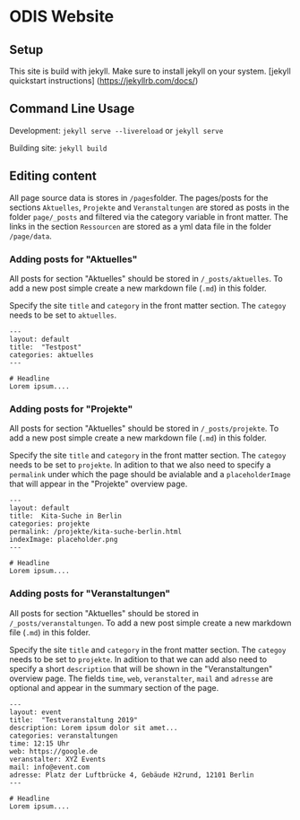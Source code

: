 # ODIS Website

## Setup
This site is build with jekyll. Make sure to install jekyll on your system. [jekyll quickstart instructions] (https://jekyllrb.com/docs/)

## Command Line Usage
Development:
`jekyll serve --livereload` or `jekyll serve`

Building site: 
`jekyll build`

## Editing content
All page source data is stores in `/pages`folder. The pages/posts for the sections `Aktuelles`, `Projekte` and `Veranstaltungen` are stored as posts in the folder `page/_posts` and filtered via the category variable in front matter. The links in the section `Ressourcen` are stored as a yml data file in the folder `/page/data`.

### Adding posts for "Aktuelles"
All posts for section "Aktuelles" should be stored in `/_posts/aktuelles`. To add a new post simple create a new markdown file (`.md`) in this folder.

Specify the site `title` and `category` in the front matter section. The `categoy` needs to be set to `aktuelles`.

```
---
layout: default
title:  "Testpost"
categories: aktuelles
---

# Headline
Lorem ipsum....
```


### Adding posts for "Projekte"
All posts for section "Aktuelles" should be stored in `/_posts/projekte`. To add a new post simple create a new markdown file (`.md`) in this folder.

Specify the site `title` and `category` in the front matter section. The `categoy` needs to be set to `projekte`. In adition to that we also need to specify a `permalink` under which the page should be avialable and a `placeholderImage` that will appear in the "Projekte" overview page.

```
---
layout: default
title:  Kita-Suche in Berlin
categories: projekte
permalink: /projekte/kita-suche-berlin.html
indexImage: placeholder.png
---

# Headline
Lorem ipsum....
```

### Adding posts for "Veranstaltungen"
All posts for section "Aktuelles" should be stored in `/_posts/veranstaltungen`. To add a new post simple create a new markdown file (`.md`) in this folder.

Specify the site `title` and `category` in the front matter section. The `categoy` needs to be set to `projekte`. In adition to that we can add also need to specify a short `description` that will be shown in the "Veranstaltungen" overview page.
The fields `time`, `web`, `veranstalter`, `mail` and `adresse` are optional and appear in the summary section of the page.

```
---
layout: event
title:  "Testveranstaltung 2019"
description: Lorem ipsum dolor sit amet...
categories: veranstaltungen
time: 12:15 Uhr
web: https://google.de
veranstalter: XYZ Events
mail: info@event.com
adresse: Platz der Luftbrücke 4, Gebäude H2rund, 12101 Berlin
---

# Headline
Lorem ipsum....
```
